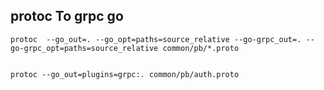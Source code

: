 
## protoc To grpc go
```shell
protoc  --go_out=. --go_opt=paths=source_relative --go-grpc_out=. --go-grpc_opt=paths=source_relative common/pb/*.proto


protoc --go_out=plugins=grpc:. common/pb/auth.proto
```
